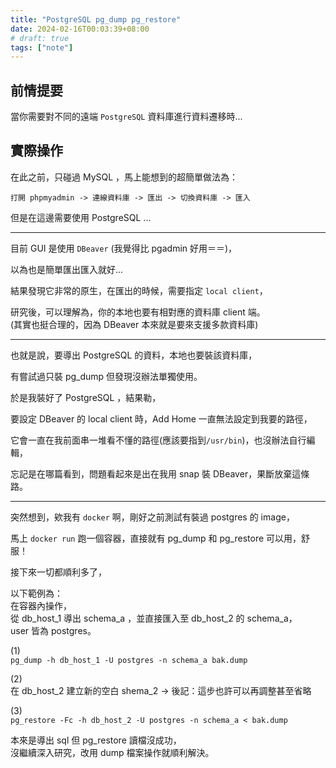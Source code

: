 ```yaml
---
title: "PostgreSQL pg_dump pg_restore"
date: 2024-02-16T00:03:39+08:00
# draft: true
tags: ["note"]
---
```


## 前情提要

當你需要對不同的遠端 `PostgreSQL` 資料庫進行資料遷移時...

## 實際操作

在此之前，只碰過 MySQL ，馬上能想到的超簡單做法為：  
```
打開 phpmyadmin -> 連線資料庫 -> 匯出 -> 切換資料庫 -> 匯入
```

但是在這邊需要使用 PostgreSQL ...

---

目前 GUI 是使用 `DBeaver` (我覺得比 pgadmin 好用＝＝)，  

以為也是簡單匯出匯入就好...

結果發現它非常的原生，在匯出的時候，需要指定 `local client`，

研究後，可以理解為，你的本地也要有相對應的資料庫 client 端。  
(其實也挺合理的，因為 DBeaver 本來就是要來支援多款資料庫)

---

也就是說，要導出 PostgreSQL 的資料，本地也要裝該資料庫，

有嘗試過只裝 pg_dump 但發現沒辦法單獨使用。

於是我裝好了 PostgreSQL ，結果勒，

要設定 DBeaver 的 local client 時，Add Home 一直無法設定到我要的路徑，

它會一直在我前面串一堆看不懂的路徑(應該要指到`/usr/bin`)，也沒辦法自行編輯，

忘記是在哪篇看到，問題看起來是出在我用 snap 裝 DBeaver，果斷放棄這條路。

---
  
突然想到，欸我有 `docker` 啊，剛好之前測試有裝過 postgres 的 image，

馬上 `docker run` 跑一個容器，直接就有 pg_dump 和 pg_restore 可以用，舒服！

接下來一切都順利多了，

以下範例為：  
在容器內操作，  
從 db_host_1 導出 schema_a ，並直接匯入至 db_host_2 的 schema_a，  
user 皆為 postgres。  


(1)  
`pg_dump -h db_host_1 -U postgres -n schema_a bak.dump`

(2)  
在 db_host_2 建立新的空白 shema_2  -> 後記：這步也許可以再調整甚至省略   

(3)  
`pg_restore -Fc -h db_host_2 -U postgres -n schema_a < bak.dump`


本來是導出 sql 但 pg_restore 讀檔沒成功，  
沒繼續深入研究，改用 dump 檔案操作就順利解決。

